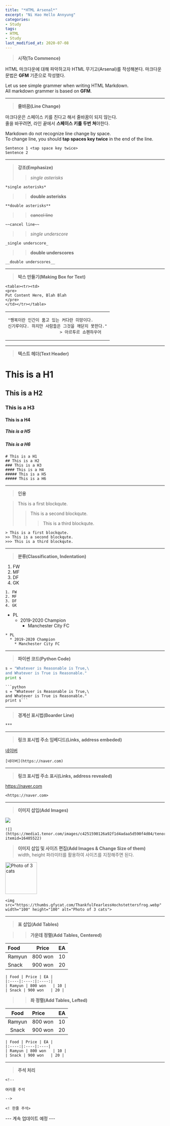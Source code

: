 ```yaml
---
title: "*HTML Arsenal*"
excerpt: "Ni Hao Hello Annyung"
categories:
- Study
tags:
- HTML
- Study
last_modified_at: 2020-07-08
---
```

> **시작(To Commence)**

HTML 마크다운에 대해 파악하고자 HTML 무기고(Arsenal)를 작성해본다.
마크다운 문법은 __GFM__ 기준으로 작성했다.

Let us see simple grammer when writing HTML Markdown.  
All markdown grammer is based on __GFM__.
***
> **줄바꿈(Line Change)**  

마크다운은 스페이스 키를 친다고 해서 줄바꿈이 되지 않는다.  
줄을 바꾸려면, 라인 끝에서 **스페이스 키를 두번 쳐**야한다.

Markdown do not recognize line change by space.  
To change line, you should **tap spaces key twice** in the end of the line.
```
Sentence 1 <tap space key twice>  
Sentence 2
```
***
> **강조(Emphasize)**
>> *single asterisks*  

```
*single asterisks*
```

>> **double asterisks**
```
**double asterisks**  
```
  
>> ~~cancel line~~
```
~~cancel line~~
```
  
>> _single underscore_
```
_single underscore_
```

>> __double underscores__
```
__double underscores__
```
***
> **박스 만들기(Making Box for Text)**   

```
<table><tr><td>
<pre>
Put Content Here, Blah Blah
</pre>
</td></tr></table>
```

<table><tr><td>
<pre>
"행복이란 인간이 품고 있는 커다란 미망이다. 
신기루이다. 하지만 사람들은 그것을 깨닫지 못한다."
                     > 아르투르 쇼펜하우어 
</pre>
</td></tr></table>

***

> **텍스트 헤더(Text Header)**

# This is a H1
## This is a H2
### This is a H3
#### This is a H4
##### This is a H5
##### This is a H6


```
# This is a H1
## This is a H2
### This is a H3
#### This is a H4
##### This is a H5
##### This is a H6
```

***
> **인용**

> This is a first blockqute.
>> This is a second blockqute.
>>> This is a third blockqute.  
```
> This is a first blockqute.
>> This is a second blockqute.
>>> This is a third blockqute. 
```

***
> **분류(Classification, Indentation)**
1. FW
2. MF
3. DF
4. GK

```
1. FW
2. MF
3. DF
4. GK
```

* PL
  * 2019-2020 Champion
    * Manchester City FC

```
* PL
  * 2019-2020 Champion
    * Manchester City FC
```

***
> **파이썬 코드(Python Code)**

```python
s = "Whatever is Reasonable is True,\
and Whatever is True is Reasonable."
print s
```

```
```python
s = "Whatever is Reasonable is True,\
and Whatever is True is Reasonable."
print s```
```  
***
> **경계선 표시법(Boarder Line)**

```
***
```

***

> **링크 표시법 주소 임베디드(Links, address embeded)**  

[네이버](https://naver.com)
```
[네이버](https://naver.com)
```
***

> **링크 표시법 주소 표시(Links, address revealed)**   

 <https://naver.com>
```
<https://naver.com>
```
***
> **이미지 삽입(Add Images)** 

![](https://media1.tenor.com/images/c4251590126a92f1d4adaa5d590f4d04/tenor.gif?itemid=16405522)

```
![](https://media1.tenor.com/images/c4251590126a92f1d4adaa5d590f4d04/tenor.gif?itemid=16405522)
```

> **이미지 삽입 및 사이즈 편집(Add Images & Change Size of them)**   
width, height 파라미터를 활용하여 사이즈를 지정해주면 된다.

<img src="https://thumbs.gfycat.com/ThankfulFearlessHochstettersfrog.webp" width="100" height="100" alt="Photo of 3 cats">

```
<img src="https://thumbs.gfycat.com/ThankfulFearlessHochstettersfrog.webp" width="100" height="100" alt="Photo of 3 cats">
```

***
> **표 삽입(Add Tables)**  

>> **가운데 정렬(Add Tables, Centered)** 

| Food | Price | EA |
|:----|:----:|:----:|
| Ramyun | 800 won   | 10 |
| Snack | 900 won   | 20 |


```
| Food | Price | EA |
|:----|:----:|:----:|
| Ramyun | 800 won   | 10 |
| Snack | 900 won   | 20 |
```


>> **좌 정렬(Add Tables, Lefted)**  

| Food | Price | EA |
|:----:|:----|:----|
| Ramyun | 800 won   | 10 |
| Snack | 900 won   | 20 |

```
| Food | Price | EA |
|:----:|:----|:----|
| Ramyun | 800 won   | 10 |
| Snack | 900 won   | 20 |
```

***
> **주석 처리**  

```
<!--

여러줄 주석

-->
```
 
```
<! 한줄 주석>
```


--- 계속 업데이트 예정 ---